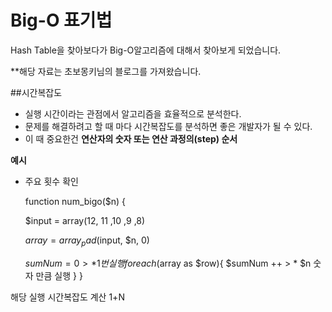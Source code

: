 
Big-O 표기법
===========

Hash Table을 찾아보다가 Big-O알고리즘에 대해서 찾아보게 되었습니다.

**해당 자료는 초보몽키님의 블로그를 가져왔습니다.

##시간복잡도

* 실행 시간이라는 관점에서 알고리즘을 효율적으로 분석한다.
* 문제를 해결하려고 할 때 마다 시간복잡도를 분석하면 좋은 개발자가 될 수 있다.
* 이 때 중요한건 **연산자의 숫자 또는 연산 과정의(step) 순서**

**예시**

* 주요 횟수 확인

  function num_bigo($n)
  {
  
    $input = array(12, 11 ,10 ,9 ,8)

    $array = array_pad($input, $n, 0)

    $sumNum = 0 > * 1번 실행
    foreach($array as $row){
      $sumNum ++ > * $n 숫자 만큼 실행
    }
  }
  
해당 실행 시간복잡도 계산 1+N 
